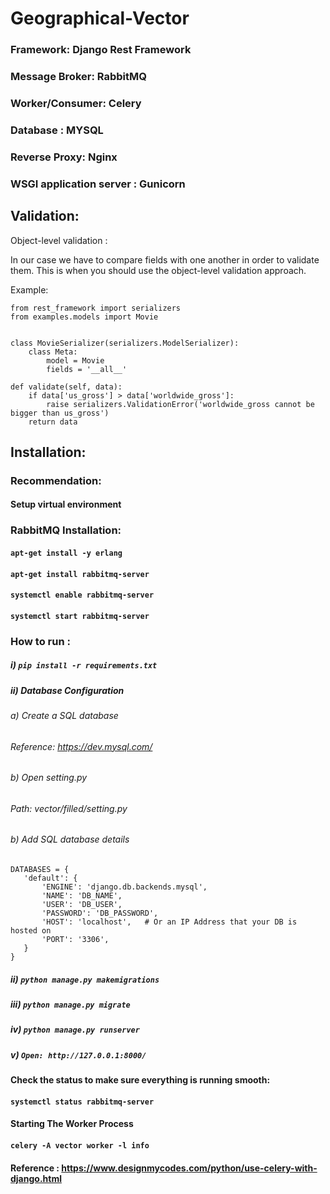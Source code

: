 # Geographical-Vector

### Framework: Django Rest Framework
### Message Broker: RabbitMQ
### Worker/Consumer: Celery
### Database : MYSQL
### Reverse Proxy: Nginx
### WSGI application server : Gunicorn

## Validation:

Object-level validation :

In our case we have to compare fields with one another in order to validate them. This is when you should use the object-level validation approach.

Example:


    from rest_framework import serializers
    from examples.models import Movie


    class MovieSerializer(serializers.ModelSerializer):
        class Meta:
            model = Movie
            fields = '__all__'
            
    def validate(self, data):
        if data['us_gross'] > data['worldwide_gross']:
            raise serializers.ValidationError('worldwide_gross cannot be bigger than us_gross')
        return data

## Installation:

### Recommendation:

#### Setup virtual environment

### RabbitMQ Installation:

#### `apt-get install -y erlang`

#### `apt-get install rabbitmq-server`

#### `systemctl enable rabbitmq-server`

#### `systemctl start rabbitmq-server`

### How to run :

##### i) `pip install -r requirements.txt`

##### ii) Database Configuration
###### a) Create a SQL database
###### Reference: https://dev.mysql.com/
###### b) Open setting.py 
###### Path: vector/filled/setting.py
###### b) Add SQL database details

 ```
 DATABASES = {
    'default': {
        'ENGINE': 'django.db.backends.mysql', 
        'NAME': 'DB_NAME',
        'USER': 'DB_USER',
        'PASSWORD': 'DB_PASSWORD',
        'HOST': 'localhost',   # Or an IP Address that your DB is hosted on
        'PORT': '3306',
    }
}
```

##### ii) `python manage.py makemigrations`

##### iii) `python manage.py migrate`

##### iv) `python manage.py runserver`

##### v) `Open: http://127.0.0.1:8000/ `

#### Check the status to make sure everything is running smooth:

#### `systemctl status rabbitmq-server`

#### Starting The Worker Process

#### `celery -A vector worker -l info`

#### Reference : https://www.designmycodes.com/python/use-celery-with-django.html

